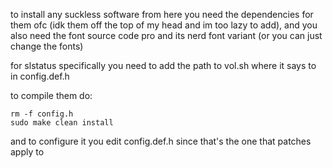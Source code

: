to install any suckless software from here you need the dependencies for them ofc (idk them off the top of my head and im too lazy to add), and you also need the font source code pro and its nerd font variant (or you can just change the fonts)

for slstatus specifically you need to add the path to vol.sh where it says to in config.def.h

to compile them do:
```
rm -f config.h
sudo make clean install
```
and to configure it you edit config.def.h since that's the one that patches apply to

